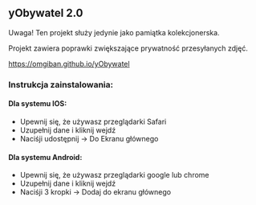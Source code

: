 ## yObywatel 2.0

Uwaga! Ten projekt służy jedynie jako pamiątka kolekcjonerska.

Projekt zawiera poprawki zwiększające prywatność przesyłanych zdjęć.

https://omgiban.github.io/yObywatel

### Instrukcja zainstalowania:
#### Dla systemu IOS:
- Upewnij się, że używasz przeglądarki Safari
- Uzupełnij dane i kliknij wejdź
- Naciśji udostępnij -> Do Ekranu głównego
#### Dla systemu Android:
- Upewnij się, że używasz przeglądarki google lub chrome
- Uzupełnij dane i kliknij wejdź
- Naciśji 3 kropki -> Dodaj do ekranu głównego
